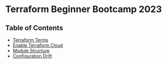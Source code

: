 # Terraform Beginner Bootcamp 2023

Table of Contents
---
- [Terraform Terms](/docs/terraform-terms-and-commands.md)
- [Enable Terraform Cloud](/docs/enabling-terraform-cloud.md)
- [Module Structure](/docs/module-structure.md)
- [Configuration Drift](/docs/fixing-resource-drift.md)
